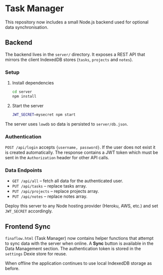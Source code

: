 # Task Manager

This repository now includes a small Node.js backend used for optional data synchronisation.

## Backend

The backend lives in the `server/` directory. It exposes a REST API that mirrors the client IndexedDB stores (`tasks`, `projects` and `notes`).

### Setup

1. Install dependencies
   ```bash
   cd server
   npm install
   ```
2. Start the server
   ```bash
   JWT_SECRET=mysecret npm start
   ```

The server uses `lowdb` so data is persisted to `server/db.json`.

### Authentication

`POST /api/login` accepts `{username, password}`. If the user does not exist it is created automatically. The response contains a JWT token which must be sent in the `Authorization` header for other API calls.

### Data Endpoints

- `GET /api/all` – fetch all data for the authenticated user.
- `PUT /api/tasks` – replace tasks array.
- `PUT /api/projects` – replace projects array.
- `PUT /api/notes` – replace notes array.

Deploy this server to any Node hosting provider (Heroku, AWS, etc.) and set `JWT_SECRET` accordingly.

## Frontend Sync

`finaflow.html` (Task Manager) now contains helper functions that attempt to sync data with the server when online. A **Sync** button is available in the Data Management section. The authentication token is stored in the `settings` Dexie store for reuse.

When offline the application continues to use local IndexedDB storage as before.
